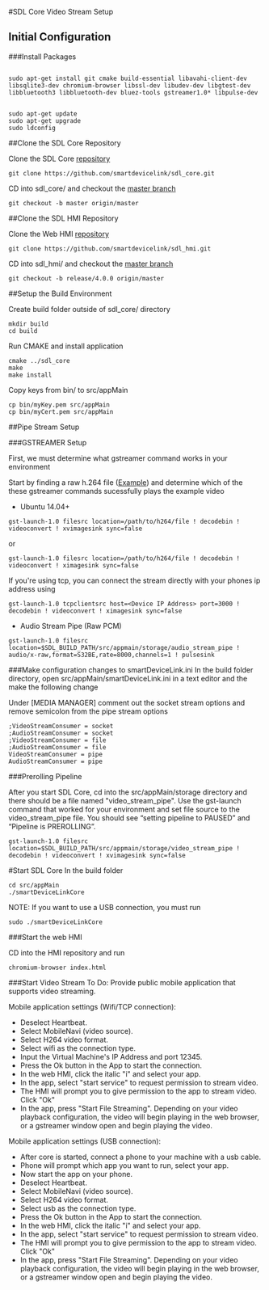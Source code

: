 #SDL Core Video Stream Setup

## Initial Configuration
###Install Packages


```

sudo apt-get install git cmake build-essential libavahi-client-dev libsqlite3-dev chromium-browser libssl-dev libudev-dev libgtest-dev libbluetooth3 libbluetooth-dev bluez-tools gstreamer1.0* libpulse-dev

```
```

sudo apt-get update
sudo apt-get upgrade
sudo ldconfig
```

##Clone the SDL Core Repository

Clone the SDL Core [repository](https://github.com/smartdevicelink/sdl_core)

```
git clone https://github.com/smartdevicelink/sdl_core.git
```

CD into sdl_core/ and checkout the [master branch](https://github.com/smartdevicelink/sdl_core/tree/master)

```
git checkout -b master origin/master
```
##Clone the SDL HMI Repository

Clone the Web HMI [repository](https://github.com/smartdevicelink/sdl_hmi)

```
git clone https://github.com/smartdevicelink/sdl_hmi.git
```

CD into sdl_hmi/ and checkout the [master branch](https://github.com/smartdevicelink/sdl_hmi/tree/master)

```
git checkout -b release/4.0.0 origin/master
```
##Setup the Build Environment

Create build folder outside of sdl_core/ directory

```
mkdir build
cd build
```

Run CMAKE and install application
```
cmake ../sdl_core
make
make install
```

Copy keys from bin/ to src/appMain

```
cp bin/myKey.pem src/appMain
cp bin/myCert.pem src/appMain
```
##Pipe Stream Setup

###GSTREAMER Setup

First, we must determine what gstreamer command works in your environment

Start by finding a raw h.264 file ([Example](https://support.apple.com/library/APPLE/APPLECARE_ALLGEOS/HT1425/sample_iPod.m4v.zip)) and determine which of the these gstreamer commands sucessfully plays the example video

- Ubuntu 14.04+
```
gst-launch-1.0 filesrc location=/path/to/h264/file ! decodebin ! videoconvert ! xvimagesink sync=false
```
or
```
gst-launch-1.0 filesrc location=/path/to/h264/file ! decodebin ! videoconvert ! ximagesink sync=false
```

If you're using tcp, you can connect the stream directly with your phones ip address using
```
gst-launch-1.0 tcpclientsrc host=<Device IP Address> port=3000 ! decodebin ! videoconvert ! ximagesink sync=false
```

- Audio Stream Pipe (Raw PCM)
```
gst-launch-1.0 filesrc location=$SDL_BUILD_PATH/src/appmain/storage/audio_stream_pipe ! audio/x-raw,format=S32BE,rate=8000,channels=1 ! pulsesink
```
###Make configuration changes to smartDeviceLink.ini
In the build folder directory, open src/appMain/smartDeviceLink.ini in a text editor and the make the following change

Under [MEDIA MANAGER] comment out the socket stream options and remove semicolon from the pipe stream options
```
;VideoStreamConsumer = socket
;AudioStreamConsumer = socket
;VideoStreamConsumer = file
;AudioStreamConsumer = file
VideoStreamConsumer = pipe
AudioStreamConsumer = pipe
```

###Prerolling Pipeline

After you start SDL Core, cd into the src/appMain/storage directory and there should be a file named "video_stream_pipe". Use the gst-launch command that worked for your environment and set file source to the video_stream_pipe file. You should see “setting pipeline to PAUSED” and “Pipeline is PREROLLING”.

```
gst-launch-1.0 filesrc location=$SDL_BUILD_PATH/src/appmain/storage/video_stream_pipe ! decodebin ! videoconvert ! xvimagesink sync=false
```

#Start SDL Core
In the build folder

```
cd src/appMain
./smartDeviceLinkCore
```
NOTE: If you want to use a USB connection, you must run
```
sudo ./smartDeviceLinkCore
```

###Start the web HMI

CD into the HMI repository and run
```
chromium-browser index.html
```
###Start Video Stream
To Do: Provide public mobile application that supports video streaming.

Mobile application settings (Wifi/TCP connection):
- Deselect Heartbeat.
- Select MobileNavi (video source).
- Select H264 video format.
- Select wifi as the connection type.
- Input the Virtual Machine's IP Address and port 12345.
- Press the Ok button in the App to start the connection.
- In the web HMI, click the italic "i" and select your app.
- In the app, select "start service" to request permission to stream video.
- The HMI will prompt you to give permission to the app to stream video. Click "Ok"
- In the app, press "Start File Streaming". Depending on your video playback configuration, the video will begin playing in the web browser, or a gstreamer window open and begin playing the video.

Mobile application settings (USB connection):
- After core is started, connect a phone to your machine with a usb cable.
- Phone will prompt which app you want to run, select your app.
- Now start the app on your phone.
- Deselect Heartbeat.
- Select MobileNavi (video source).
- Select H264 video format.
- Select usb as the connection type.
- Press the Ok button in the App to start the connection.
- In the web HMI, click the italic "i" and select your app.
- In the app, select "start service" to request permission to stream video.
- The HMI will prompt you to give permission to the app to stream video. Click "Ok"
- In the app, press "Start File Streaming". Depending on your video playback configuration, the video will begin playing in the web browser, or a gstreamer window open and begin playing the video.